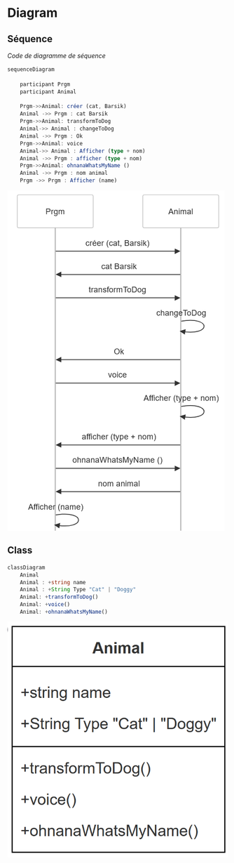 # Diagram

## Séquence
*Code de diagramme de séquence*

``` ts
sequenceDiagram

    participant Prgm
    participant Animal

    Prgm->>Animal: créer (cat, Barsik)
    Animal ->> Prgm : cat Barsik
    Prgm->>Animal: transformToDog
    Animal->> Animal : changeToDog
    Animal ->> Prgm : Ok
    Prgm->>Animal: voice
    Animal->> Animal : Afficher (type + nom)
    Animal ->> Prgm : afficher (type + nom)
    Prgm->>Animal: ohnanaWhatsMyName ()
    Animal ->> Prgm : nom animal
    Prgm ->> Prgm : Afficher (name)
```
![alt text](image.png)

## Class
``` ts
classDiagram
    Animal
    Animal : +string name
    Animal : +String Type "Cat" | "Doggy"
    Animal: +transformToDog()
    Animal: +voice()
    Animal: +ohnanaWhatsMyName()
```
![alt text](image-1.png)